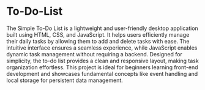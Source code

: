 # To-Do-List
The Simple To-Do List is a lightweight and user-friendly desktop application built using HTML, CSS, and JavaScript. It helps users efficiently manage their daily tasks by allowing them to add and delete tasks with ease. The intuitive interface ensures a seamless experience, while JavaScript enables dynamic task management without requiring a backend. Designed for simplicity, the to-do list provides a clean and responsive layout, making task organization effortless. This project is ideal for beginners learning front-end development and showcases fundamental concepts like event handling and local storage for persistent data management.
